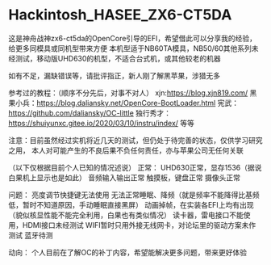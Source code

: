# Hackintosh_HASEE_ZX6-CT5DA
这是神舟战神zx6-ct5da的OpenCore引导的EFI，希望借此可以分享我的经验，给更多同模具或同机型带来方便
本机型适于NB60TA模具，NB50/60其他系列未经测试，移动版UHD630的机型，不适合台式机，或其他较老的机器

如有不足，漏缺错误等，请批评指正，新人刚了解黑苹果，涉猎无多

参考过的教程：（顺序不分先后，对事不对人）
xjn:https://blog.xjn819.com/
黑果小兵：https://blog.daliansky.net/OpenCore-BootLoader.html
宪武：https://github.com/daliansky/OC-little
独行秀才：https://shuiyunxc.gitee.io/2020/03/10/instru/index/
等等

注意：目前虽然经过实机将近几天的测试，但仍处于待完善的状态，仅供学习研究之用，
本人对可能产生的不良后果不负任何责任，亦与苹果公司无任何关联

（以下仅根据目前个人已知的情况述说）
正常：
UHD630正常，显存1536（据说白果机上显示也是如此）
音频输入输出正常
触摸板，键盘正常
摄像头正常

问题：
亮度调节快捷键无法使用
无法正常睡眠、降频（就是频率不能降得比基频低，暂时不知道原因，手动睡眠直接黑屏）
动画掉帧，在实装各EFI上均有出现（貌似核显性能不能完全利用，白果也有类似情况）
读卡器，雷电接口不能使用，HDMI接口未经测试
WIFI暂时只用外接无线网卡，对论坛里的驱动方案未作测试
蓝牙待测

动向：
个人目前在了解OC的补丁内容，希望能解决更多问题，带来更好体验


